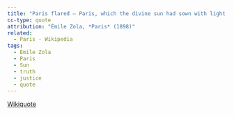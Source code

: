 ```yaml
---
title: "Paris flared — Paris, which the divine sun had sown with light, and where in glory waved the great future harvest of Truth and of Justice."
cc-type: quote
attribution: "Émile Zola, *Paris* (1898)"
related:
  - Paris - Wikipedia
tags:
  - Émile Zola
  - Paris
  - Sun
  - truth
  - justice
  - quote
---
```

[Wikiquote](https://en.wikiquote.org/wiki/%C3%89mile_Zola)